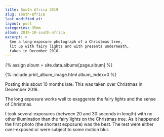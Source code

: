 ```yaml
---
title: South Africa 2019
slug: south-africa
last_modified_at: 
layout: post
categories: 35mm
album: 2019-10-south-africa
excerpt: >
  See a long-exposure photograph of a Christmas tree,
  lit up with fairy lights and with presents underneath,
  taken in December 2018.
---
```

{% assign album = site.data.albums[page.album] %}

{% include print_album_image.html album_index=0 %}

Posting this about 10 months late. This was taken over Christmas in December 2018.

The long exposure works well to exaggerate the fairy lights and the sense of Christmas.

I took several exposures (between 20 and 30 seconds in length) with no other illumination than the fairy lights on the Christmas tree. As it happened the first photo (the shortest exposure) was the best. The rest were either over-exposed or were subject to some motion blur.